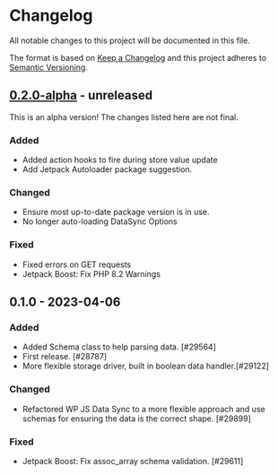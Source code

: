 # Changelog

All notable changes to this project will be documented in this file.

The format is based on [Keep a Changelog](https://keepachangelog.com/en/1.0.0/)
and this project adheres to [Semantic Versioning](https://semver.org/spec/v2.0.0.html).

## [0.2.0-alpha] - unreleased

This is an alpha version! The changes listed here are not final.

### Added
- Added action hooks to fire during store value update
- Add Jetpack Autoloader package suggestion.

### Changed
- Ensure most up-to-date package version is in use.
- No longer auto-loading DataSync Options

### Fixed
- Fixed errors on GET requests
- Jetpack Boost: Fix PHP 8.2 Warnings

## 0.1.0 - 2023-04-06
### Added
- Added Schema class to help parsing data. [#29564]
- First release. [#28787]
- More flexible storage driver, built in boolean data handler.[#29122]

### Changed
- Refactored WP JS Data Sync to a more flexible approach and use schemas for ensuring the data is the correct shape. [#29899]

### Fixed
- Jetpack Boost: Fix assoc_array schema validation. [#29611]

[0.2.0-alpha]: https://github.com/Automattic/jetpack-wp-js-data-sync/compare/v0.1.0...v0.2.0-alpha
